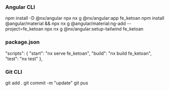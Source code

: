 ### Angular CLI
npm install -D @nx/angular
npx nx g @nx/angular:app fe_ketoan
npm install @angular/material && npx nx g @angular/material:ng-add --project=fe_ketoan
npx nx g @nx/angular:setup-tailwind fe_ketoan
### package.json
  "scripts": {
    "start": "nx serve fe_ketoan",
    "build": "nx build fe_ketoan",
    "test": "nx test"
  },
### Git CLI
git add .
git commit -m "update"
git pus